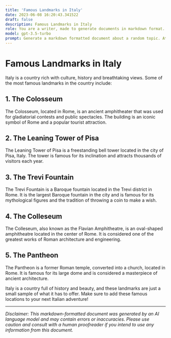 ```yaml
---
title: 'Famous Landmarks in Italy'
date: 2023-06-08 16:20:43.341522
draft: false
description: Famous Landmarks in Italy
role: You are a writer, made to generate documents in markdown format. It is very important that all of the documents you generate are in valid markdown format.
model: gpt-3.5-turbo
prompt: Generate a markdown formatted document about a random topic. At the bottom, include a disclaimer explaining that the document was generated by you. The first line of the document should be the title. Make sure that the entire document is in proper markdown format, using a mix of various tags to make the document visually appealing.
---
```


# Famous Landmarks in Italy

Italy is a country rich with culture, history and breathtaking views. Some of the most famous landmarks in the country include:

## 1. The Colosseum

The Colosseum, located in Rome, is an ancient amphitheater that was used for gladiatorial contests and public spectacles. The building is an iconic symbol of Rome and a popular tourist attraction.

## 2. The Leaning Tower of Pisa

The Leaning Tower of Pisa is a freestanding bell tower located in the city of Pisa, Italy. The tower is famous for its inclination and attracts thousands of visitors each year.

## 3. The Trevi Fountain

The Trevi Fountain is a Baroque fountain located in the Trevi district in Rome. It is the largest Baroque fountain in the city and is famous for its mythological figures and the tradition of throwing a coin to make a wish.

## 4. The Colleseum

The Colleseum, also known as the Flavian Amphitheatre, is an oval-shaped amphitheatre located in the center of Rome. It is considered one of the greatest works of Roman architecture and engineering.

## 5. The Pantheon

The Pantheon is a former Roman temple, converted into a church, located in Rome. It is famous for its large dome and is considered a masterpiece of ancient architecture.

Italy is a country full of history and beauty, and these landmarks are just a small sample of what it has to offer. Make sure to add these famous locations to your next Italian adventure!

***

*Disclaimer: This markdown-formatted document was generated by an AI language model and may contain errors or inaccuracies. Please use caution and consult with a human proofreader if you intend to use any information from this document.*